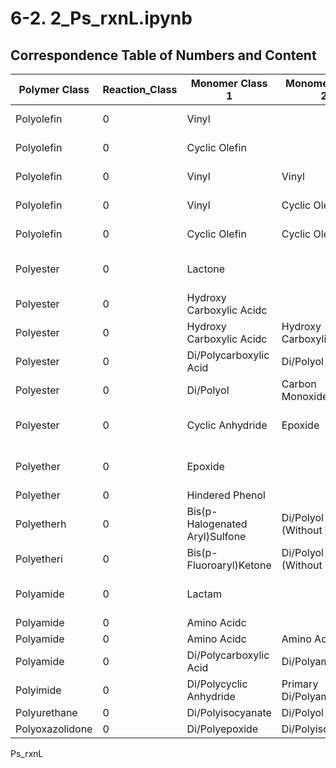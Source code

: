 # 6-2. 2_Ps_rxnL.ipynb  

## Correspondence Table of Numbers and Content  


| Polymer Class   | Reaction_Class | Monomer Class 1           | Monomer Class 2           | Reaction Type                 | Product  |
|-----------------|----------------|---------------------------|---------------------------|-------------------------------|----------|
| Polyolefin      | 0              | Vinyl                    |                           | Addition Chain Polymerization | Polymer  |
| Polyolefin      | 0              | Cyclic Olefin            |                           | Addition Chain Polymerization | Polymer  |
| Polyolefin      | 0              | Vinyl                    | Vinyl                     | Addition Chain Polymerization | Polymer  |
| Polyolefin      | 0              | Vinyl                    | Cyclic Olefin             | Addition Chain Polymerization | Polymer  |
| Polyolefin      | 0              | Cyclic Olefin            | Cyclic Olefin             | Addition Chain Polymerization | Polymer  |
| Polyester       | 0              | Lactone                  |                           | Ring-Opening Chain Polymerization | Polymer  |
| Polyester       | 0              | Hydroxy Carboxylic Acidc |                           | Polycondensation             | Polymer  |
| Polyester       | 0              | Hydroxy Carboxylic Acidc | Hydroxy Carboxylic Acidc  | Polycondensation             | Polymer  |
| Polyester       | 0              | Di/Polycarboxylic Acid   | Di/Polyol                 | Polycondensation             | Polymer  |
| Polyester       | 0              | Di/Polyol                | Carbon Monoxidee          | Polycondensationf            | Polymer  |
| Polyester       | 0              | Cyclic Anhydride         | Epoxide                   | Ring-Opening Chain Polymerization | Polymer  |
| Polyether       | 0              | Epoxide                  |                           | Ring-Opening Chain Polymerization | Polymer  |
| Polyether       | 0              | Hindered Phenol          |                           | Polycondensationg            | Polymer  |
| Polyetherh      | 0              | Bis(p-Halogenated Aryl)Sulfone | Di/Polyol (Without Thiol) | Polycondensation             | Polymer  |
| Polyetheri      | 0              | Bis(p-Fluoroaryl)Ketone  | Di/Polyol (Without Thiol) | Polycondensation             | Polymer  |
| Polyamide       | 0              | Lactam                  |                           | Ring-Opening Chain Polymerization | Polymer  |
| Polyamide       | 0              | Amino Acidc             |                           | Polycondensation             | Polymer  |
| Polyamide       | 0              | Amino Acidc             | Amino Acidc               | Polycondensation             | Polymer  |
| Polyamide       | 0              | Di/Polycarboxylic Acid  | Di/Polyamine              | Polycondensation             | Polymer  |
| Polyimide       | 0              | Di/Polycyclic Anhydride | Primary Di/Polyamine      | Polycondensation             | Polymer  |
| Polyurethane    | 0              | Di/Polyisocyanate       | Di/Polyol                 | Polyaddition                 | Polymer  |
| Polyoxazolidone | 0              | Di/Polyepoxide          | Di/Polyisocyanate         | Polyaddition                 | Polymer  |



Ps_rxnL